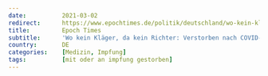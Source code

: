 ```yaml
---
date:          2021-03-02
redirect:      https://www.epochtimes.de/politik/deutschland/wo-kein-klaeger-da-kein-richter-verstorben-nach-covid-19-impfung-ist-kein-indiz-fuer-obduktion-a3460487.html
title:         Epoch Times
subtitle:      'Wo kein Kläger, da kein Richter: Verstorben nach COVID-19-Impfung ist allein kein Anlass für Obduktion'
country:       DE
categories:    [Medizin, Impfung]
tags:          [mit oder an impfung gestorben]
---
```


